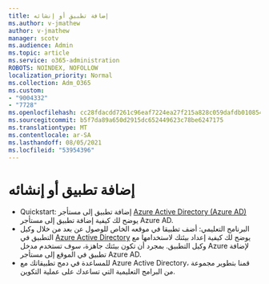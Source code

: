 ```yaml
---
title: إضافة تطبيق أو إنشائه
ms.author: v-jmathew
author: v-jmathew
manager: scotv
ms.audience: Admin
ms.topic: article
ms.service: o365-administration
ROBOTS: NOINDEX, NOFOLLOW
localization_priority: Normal
ms.collection: Adm_O365
ms.custom:
- "9004332"
- "7728"
ms.openlocfilehash: cc28fdacdd7261c96eaf7224ea27f215a828c059dafdb01085434d06551c6e0b
ms.sourcegitcommit: b5f7da89a650d2915dc652449623c78be6247175
ms.translationtype: MT
ms.contentlocale: ar-SA
ms.lasthandoff: 08/05/2021
ms.locfileid: "53954396"
---
```

# <a name="adding-or-creating-an-application"></a>إضافة تطبيق أو إنشائه

- Quickstart: إضافة تطبيق إلى مستأجر [Azure Active Directory (Azure AD)](https://docs.microsoft.com/azure/active-directory/manage-apps/add-application-portal) يوضح لك كيفية إضافة تطبيق إلى مستأجر Azure AD.
- البرنامج التعليمي: أضف تطبيقا في موقعه الخاص للوصول عن بعد من خلال وكيل التطبيق في [Azure Active Directory](https://docs.microsoft.com/azure/active-directory/manage-apps/application-proxy-add-on-premises-application) يوضح لك كيفية إعداد بيئتك لاستخدامها مع وكيل التطبيق. بمجرد أن تكون بيئتك جاهزة، سوف تستخدم مدخل Azure لإضافة تطبيق في الموقع إلى مستأجر Azure AD.
- للمساعدة في دمج تطبيقاتك مع Azure Active [](https://docs.microsoft.com/azure/active-directory/saas-apps/tutorial-list) Directory، قمنا بتطوير مجموعة من البرامج التعليمية التي تساعدك على عملية التكوين.
